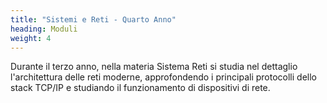 ```yaml
---
title: "Sistemi e Reti - Quarto Anno"
heading: Moduli
weight: 4
---
```


Durante il terzo anno, nella materia Sistema Reti si studia nel dettaglio
l'architettura delle reti moderne, approfondendo i principali protocolli
dello stack TCP/IP e studiando il funzionamento di dispositivi di rete.